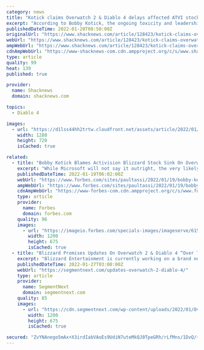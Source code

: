 ```yaml
---
category: news
title: "Kotick claims Overwatch 2 & Diablo 4 delays affected ATVI stock more than abuse lawsuit"
excerpt: "According to Bobby Kotick, the ongoing toxicity and leadership issues at Activision Blizzard didn't affect the company as much as its major game delays."
publishedDateTime: 2022-01-20T08:50:00Z
originalUrl: "https://www.shacknews.com/article/128423/kotick-claims-overwatch-2-diablo-4-delays-affected-atvi-stock-more-than-abuse-lawsuit"
webUrl: "https://www.shacknews.com/article/128423/kotick-claims-overwatch-2-diablo-4-delays-affected-atvi-stock-more-than-abuse-lawsuit"
ampWebUrl: "https://www.shacknews.com/article/128423/kotick-claims-overwatch-2-diablo-4-delays-affected-atvi-stock-more-than-abuse-lawsuit?amphtml=1"
cdnAmpWebUrl: "https://www-shacknews-com.cdn.ampproject.org/c/s/www.shacknews.com/article/128423/kotick-claims-overwatch-2-diablo-4-delays-affected-atvi-stock-more-than-abuse-lawsuit?amphtml=1"
type: article
quality: 99
heat: 139
published: true

provider:
  name: Shacknews
  domain: shacknews.com

topics:
  - Diablo 4

images:
  - url: "https://d1lss44hh2trtw.cloudfront.net/assets/article/2022/01/20/kotick-claims-overwatch-2-diablo-4-delays-affected-atvi-stock-more-than-abuse-lawsuit_feature.jpg"
    width: 1280
    height: 720
    isCached: true

related:
  - title: "Bobby Kotick Blames Activision Blizzard Stock Sink On Overwatch 2, Diablo 4 And Call Of Duty"
    excerpt: "While Microsoft will not say it outright, the very likely outcome is that while Bobby Kotick remains CEO of Activision Blizzard for the moment, when the deal is finalized and everyone starts reporting ..."
    publishedDateTime: 2022-01-19T06:02:00Z
    webUrl: "https://www.forbes.com/sites/paultassi/2022/01/19/bobby-kotick-blames-activision-blizzard-stock-sink-on-overwatch-2-diablo-4-and-call-of-duty/"
    ampWebUrl: "https://www.forbes.com/sites/paultassi/2022/01/19/bobby-kotick-blames-activision-blizzard-stock-sink-on-overwatch-2-diablo-4-and-call-of-duty/amp/"
    cdnAmpWebUrl: "https://www-forbes-com.cdn.ampproject.org/c/s/www.forbes.com/sites/paultassi/2022/01/19/bobby-kotick-blames-activision-blizzard-stock-sink-on-overwatch-2-diablo-4-and-call-of-duty/amp/"
    type: article
    provider:
      name: Forbes
      domain: forbes.com
    quality: 96
    images:
      - url: "https://imageio.forbes.com/specials-images/imageserve/61507aaea1129206d04f6a27/0x0.jpg?format=jpg&width=1200&fit=bounds"
        width: 1200
        height: 675
        isCached: true
  - title: "Blizzard Promises Updates On Overwatch 2 & Diablo 4 “Over The Coming Weeks”"
    excerpt: "Blizzard Entertainment is currently working on a brand new triple-a survival game which will introduce an all-new universe. The developer though wants to ..."
    publishedDateTime: 2022-01-27T03:08:00Z
    webUrl: "https://segmentnext.com/updates-overwatch-2-diablo-4/"
    type: article
    provider:
      name: SegmentNext
      domain: segmentnext.com
    quality: 85
    images:
      - url: "https://cdn.segmentnext.com/wp-content/uploads/2022/01/Overwatch-2-Omnic.jpg"
        width: 1200
        height: 675
        isCached: true

secured: "ZvYNAnego5mAx+X3irdIabVAoEs9UdiN7uteMkQJ0TpeGRh/rLfMns/1DvQ/+CYvld+aV76nK3eAStjy2VfoeYg9flRkBx5gTNsqEXCM0oT6XU8hKvGSsf6ItWFRbD4ogtkemfrHHbbD78NrvayBQ38ssLDw8fBrx2d7alkbECEftGROWcw/sy6/BpVjxRBGamsuDxoXDIvlu+bthvuSazTCdaw9SPOp+ugQdGfU6uvMDX77ApS4RGgQRQQQJlBlxbKJqsLwBfI7xVpYW9xX+mns767pgZhpTSPZV4fpHktvVfNsrf+KNn24NrMQhmqrg6c+jxPxECvTteyg2N2GipA+Vim3VMSXLt0Q2pMeBgI=;gaNLDwyV1P9gveOu76gdqw=="
---
```


